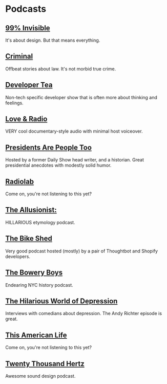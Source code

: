 # Podcasts

## [99% Invisible](http://99percentinvisible.org/)

It's about design. But that means everything.

## [Criminal](http://thisiscriminal.com/)

Offbeat stories about law. It's not morbid true crime.

## [Developer Tea](https://spec.fm/podcasts/developer-tea)

Non-tech specific developer show that is often more about thinking and feelings.

## [Love & Radio](http://loveandradio.org/)

VERY cool documentary-style audio with minimal host voiceover.

## [Presidents Are People Too](https://itunes.apple.com/us/podcast/presidents-are-people-too/id1168237590?mt=2)

Hosted by a former Daily Show head writer, and a historian. Great presidential
anecdotes with modestly solid humor.

## [Radiolab](http://www.radiolab.org/series/podcasts/)

Come on, you're not listening to this yet?

## [The Allusionist:](http://www.theallusionist.org/)

HILLARIOUS etymology podcast.

## [The Bike Shed](http://bikeshed.fm/)

Very good podcast hosted (mostly) by a pair of Thoughtbot and Shopify developers.

## [The Bowery Boys](http://www.boweryboyshistory.com/)

Endearing NYC history podcast.


## [The Hilarious World of Depression](https://www.apmpodcasts.org/thwod/)

Interviews with comedians about depression. The Andy Richter episode is great.

## [This American Life](https://www.thisamericanlife.org/)

Come on, you're not listening to this yet?

## [Twenty Thousand Hertz](https://www.20k.org/)

Awesome sound design podcast.
